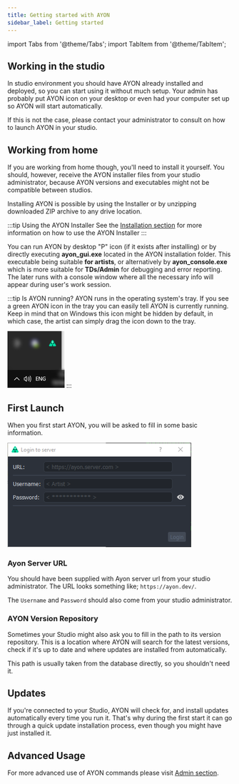 ```yaml
---
title: Getting started with AYON
sidebar_label: Getting started
---
```


import Tabs from '@theme/Tabs';
import TabItem from '@theme/TabItem';


## Working in the studio

In studio environment you should have AYON already installed and deployed,  so you can start using it without much setup. Your admin has probably put AYON icon on your desktop or even had your computer set up so AYON will start automatically.

If this is not the case, please contact your administrator to consult on how to launch AYON in your studio.

## Working from home

If you are working from home though, you'll need to install it yourself. You should, however, receive the AYON installer files from your studio
administrator, because AYON versions and executables might not be compatible between studios.  

Installing AYON is possible by using the Installer or by unzipping downloaded ZIP archive to any drive location.

:::tip Using the AYON Installer
See the [Installation section](artist_install.md) for more information on how to use the AYON Installer
:::

You can run AYON by desktop "P" icon (if it exists after installing) or by directly executing **ayon_gui.exe** located in the AYON installation folder. This executable being suitable **for artists**, or alternatively by **ayon_console.exe** which is more suitable for **TDs/Admin** for debugging and error reporting. The later runs with a console window where all the necessary info will appear during user's work session.

:::tip Is AYON running?
AYON runs in the operating system's tray. If you see a green AYON icon in the tray you can easily tell AYON is currently running. Keep in mind that on Windows this icon might be hidden by default, in which case, the artist can simply drag the icon down to the tray.

![Systray](assets/artist_systray.png)
:::

## First Launch

When you first start AYON, you will be asked to fill in some basic information.

![login](assets/artist_login.png)

### Ayon Server URL

You should have been supplied with Ayon server url from your studio administrator. The URL looks something like; `https://ayon.dev/`.

The `Username` and `Password` should also come from your studio administrator.

### AYON Version Repository

Sometimes your Studio might also ask you to fill in the path to its version repository. This is a location where AYON will search for the latest versions, check if it's up to date and where updates are installed from automatically.

This path is usually taken from the database directly, so you shouldn't need it.

## Updates

If you're connected to your Studio, AYON will check for, and install updates automatically every time you run it. That's why during the first start it can go through a quick update installation process, even though you might have just installed it.

## Advanced Usage

For more advanced use of AYON commands please visit [Admin section](admin_ayon_commands.md).
